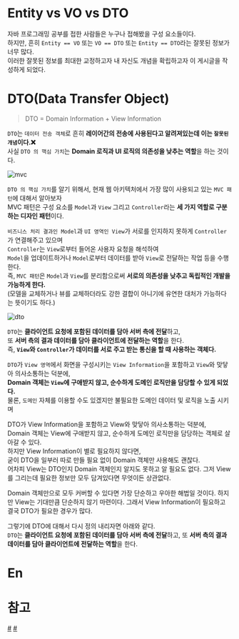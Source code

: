 Entity vs VO vs DTO  
==================================   
   
자바 프로그래밍 공부를 접한 사람들은 누구나 접해봤을 구성 요소들이다.       
하지만, 흔히 `Entity == VO` 또는 `VO == DTO` 또는 `Entity == DTO`라는 잘못된 정보가 너무 많다.  
이러한 잘못된 정보를 최대한 교정하고자 내 자신도 개념을 확립하고자 이 게시글을 작성하게 되었다.   

# DTO(Data Transfer Object)  
> DTO = Domain Information + View Information      
  
`DTO`는 `데이터 전송 객체`로 흔히 **레이어간의 전송에 사용된다고 알려져있는데 이는 `잘못된 개념`이다.❌**         
사실 `DTO 의 핵심 가치`는 **Domain 로직과 UI 로직의 의존성을 낮추는 역할**을 하는 것이다.             
  
![mvc](https://user-images.githubusercontent.com/50267433/125761569-8ac8b212-4a22-4fb2-8fe2-20bf05017525.png)

`DTO 의 핵심 가치`를 알기 위해서, 현재 웹 아키텍처에서 가장 많이 사용되고 있는 `MVC 패턴`에 대해서 알아보자      
MVC 패턴은 구성 요소를 `Model`과 `View` 그리고 `Controller`라는 **세 가지 역할로 구분하는 디자인 패턴**이다.     
                    
`비즈니스 처리 결과인 Model`과 `UI 영역인 View`가 서로를 인지하지 못하게 `Controller`가 연결해주고 있으며          
`Controller`는 `View`로부터 들어온 사용자 요청을 해석하여        
`Model`을 업데이트하거나 `Model`로부터 데이터를 받아 `View`로 전달하는 작업 등을 수행한다.            
즉, `MVC 패턴`은 `Model`과 `View`를 분리함으로써 **서로의 의존성을 낮추고 독립적인 개발을 가능하게 한다.**       
(모델을 교체하거나 뷰를 교체하더라도 강한 결합이 아니기에 유연한 대처가 가능하다는 뜻이기도 하다.)            
      
![dto](https://user-images.githubusercontent.com/50267433/125815067-c61ce567-dbe8-4bb3-b42d-22bb328cccb8.png)
        
`DTO`는 **클라이언트 요청에 포함된 데이터를 담아 서버 측에 전달**하고,        
또 **서버 측의 결과 데이터를 담아 클라이언트에 전달하는 역할**을 한다.         
즉, **`View`와 `Controller`가 데이터를 서로 주고 받는 통신을 할 때 사용하는 객체다.**      
      
`DTO`가 `View 영역`에서 화면을 구성시키는 `View Information`을 포함하고 `View`와 맞닿아 의사소통하는 덕분에,             
**Domain 객체는 `View`에 구애받지 않고, 순수하게 도메인 로직만을 담당할 수 있게 되었다.**                  
물론, `도메인` 자체를 이용할 수도 있겠지만 불필요한 도메인 데이터 및 로직을 노출 시키며     









   
DTO가 View Information을 포함하고 View와 맞닿아 의사소통하는 덕분에,        
Domain 객체는 View에 구애받지 않고, 순수하게 도메인 로직만을 담당하는 객체로 살아갈 수 있다.    
하지만 View Information이 별로 필요하지 않다면,        
굳이 DTO을 일부러 따로 만들 필요 없이 Domain 객체만 사용해도 괜찮다.        
어차피 View는 DTO인지 Domain 객체인지 알지도 못하고 알 필요도 없다. 그저 View를 그리는데 필요한 정보만 모두 담겨있다면 무엇이든 상관없다.       
   
   
Domain 객체만으로 모두 커버할 수 있다면 가장 단순하고 우아한 해법일 것이다. 하지만 View는 기대만큼 단순하지 않기 마련이다. 그래서 View Information이 필요하고 결국 DTO가 필요한 경우가 많다.

 
 
   
그렇기에 DTO에 대해서 다시 정의 내리자면 아래와 같다.    
`DTO`는 **클라이언트 요청에 포함된 데이터를 담아 서버 측에 전달**하고, 또 **서버 측의 결과 데이터를 담아 클라이언트에 전달하는 역할**을 한다.       




 

# En


# 참고 
[#](https://www.slipp.net/questions/93)
[#](https://xlffm3.github.io/spring%20&%20spring%20boot/DTOLayer/)
